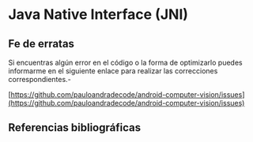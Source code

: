 Java Native Interface (JNI)
===

## Fe de erratas

Si encuentras algún error en el código o la forma de optimizarlo puedes informarme en el siguiente enlace para realizar las correcciones correspondientes.-

[https://github.com/pauloandradecode/android-computer-vision/issues](https://github.com/pauloandradecode/android-computer-vision/issues)

## Referencias bibliográficas